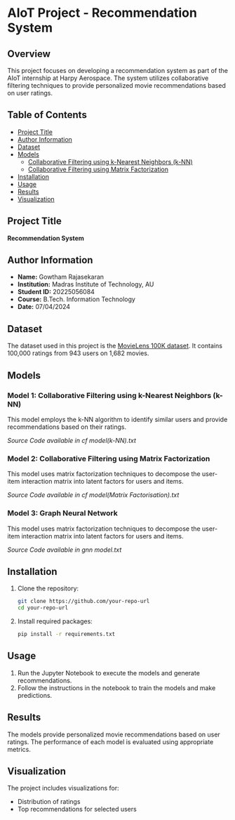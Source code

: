 # AIoT Project - Recommendation System

## Overview
This project focuses on developing a recommendation system as part of the AIoT internship at Harpy Aerospace. The system utilizes collaborative filtering techniques to provide personalized movie recommendations based on user ratings.

## Table of Contents
- [Project Title](#project-title)
- [Author Information](#author-information)
- [Dataset](#dataset)
- [Models](#models)
  - [Collaborative Filtering using k-Nearest Neighbors (k-NN)](#model-1-collaborative-filtering-using-k-nearest-neighbors-knn)
  - [Collaborative Filtering using Matrix Factorization](#model-2-collaborative-filtering-using-matrix-factorization)
- [Installation](#installation)
- [Usage](#usage)
- [Results](#results)
- [Visualization](#visualization)

## Project Title
**Recommendation System**

## Author Information
- **Name:** Gowtham Rajasekaran
- **Institution:** Madras Institute of Technology, AU
- **Student ID:** 20225056084
- **Course:** B.Tech. Information Technology
- **Date:** 07/04/2024

## Dataset
The dataset used in this project is the [MovieLens 100K dataset](http://files.grouplens.org/datasets/movielens/ml-100k.zip). It contains 100,000 ratings from 943 users on 1,682 movies.

## Models

### Model 1: Collaborative Filtering using k-Nearest Neighbors (k-NN)
This model employs the k-NN algorithm to identify similar users and provide recommendations based on their ratings.

*Source Code available in cf model(k-NN).txt* 

### Model 2: Collaborative Filtering using Matrix Factorization
This model uses matrix factorization techniques to decompose the user-item interaction matrix into latent factors for users and items.

*Source Code available in cf model(Matrix Factorisation).txt* 

### Model 3: Graph Neural Network
This model uses matrix factorization techniques to decompose the user-item interaction matrix into latent factors for users and items.

*Source Code available in gnn model.txt* 

## Installation
1. Clone the repository:
   ```bash
   git clone https://github.com/your-repo-url
   cd your-repo-url
   ```
2. Install required packages:
   ```bash
   pip install -r requirements.txt
   ```

## Usage
1. Run the Jupyter Notebook to execute the models and generate recommendations.
2. Follow the instructions in the notebook to train the models and make predictions.

## Results
The models provide personalized movie recommendations based on user ratings. The performance of each model is evaluated using appropriate metrics.

## Visualization
The project includes visualizations for:
- Distribution of ratings
- Top recommendations for selected users

